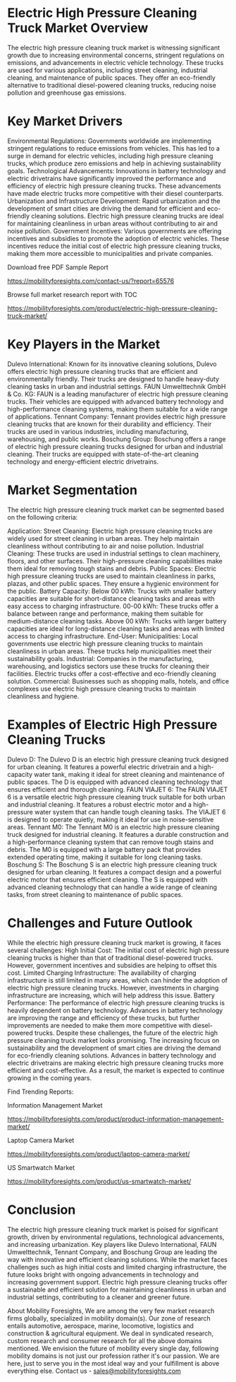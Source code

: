 # Electric High Pressure Cleaning Truck Market Overview

The electric high pressure cleaning truck market is witnessing significant growth due to increasing environmental concerns, stringent regulations on emissions, and advancements in electric vehicle technology. These trucks are used for various applications, including street cleaning, industrial cleaning, and maintenance of public spaces. They offer an eco-friendly alternative to traditional diesel-powered cleaning trucks, reducing noise pollution and greenhouse gas emissions.

# Key Market Drivers

Environmental Regulations: Governments worldwide are implementing stringent regulations to reduce emissions from vehicles. This has led to a surge in demand for electric vehicles, including high pressure cleaning trucks, which produce zero emissions and help in achieving sustainability goals.
Technological Advancements: Innovations in battery technology and electric drivetrains have significantly improved the performance and efficiency of electric high pressure cleaning trucks. These advancements have made electric trucks more competitive with their diesel counterparts.
Urbanization and Infrastructure Development: Rapid urbanization and the development of smart cities are driving the demand for efficient and eco-friendly cleaning solutions. Electric high pressure cleaning trucks are ideal for maintaining cleanliness in urban areas without contributing to air and noise pollution.
Government Incentives: Various governments are offering incentives and subsidies to promote the adoption of electric vehicles. These incentives reduce the initial cost of electric high pressure cleaning trucks, making them more accessible to municipalities and private companies.

Download free PDF Sample Report 

https://mobilityforesights.com/contact-us/?report=65576 

Browse full market research report with TOC 

https://mobilityforesights.com/product/electric-high-pressure-cleaning-truck-market/ 

# Key Players in the Market
Dulevo International: Known for its innovative cleaning solutions, Dulevo offers electric high pressure cleaning trucks that are efficient and environmentally friendly. Their trucks are designed to handle heavy-duty cleaning tasks in urban and industrial settings.
FAUN Umwelttechnik GmbH & Co. KG: FAUN is a leading manufacturer of electric high pressure cleaning trucks. Their vehicles are equipped with advanced battery technology and high-performance cleaning systems, making them suitable for a wide range of applications.
Tennant Company: Tennant provides electric high pressure cleaning trucks that are known for their durability and efficiency. Their trucks are used in various industries, including manufacturing, warehousing, and public works.
Boschung Group: Boschung offers a range of electric high pressure cleaning trucks designed for urban and industrial cleaning. Their trucks are equipped with state-of-the-art cleaning technology and energy-efficient electric drivetrains.
# Market Segmentation
The electric high pressure cleaning truck market can be segmented based on the following criteria:

Application:
Street Cleaning: Electric high pressure cleaning trucks are widely used for street cleaning in urban areas. They help maintain cleanliness without contributing to air and noise pollution.
Industrial Cleaning: These trucks are used in industrial settings to clean machinery, floors, and other surfaces. Their high-pressure cleaning capabilities make them ideal for removing tough stains and debris.
Public Spaces: Electric high pressure cleaning trucks are used to maintain cleanliness in parks, plazas, and other public spaces. They ensure a hygienic environment for the public.
Battery Capacity:
Below 00 kWh: Trucks with smaller battery capacities are suitable for short-distance cleaning tasks and areas with easy access to charging infrastructure.
00-00 kWh: These trucks offer a balance between range and performance, making them suitable for medium-distance cleaning tasks.
Above 00 kWh: Trucks with larger battery capacities are ideal for long-distance cleaning tasks and areas with limited access to charging infrastructure.
End-User:
Municipalities: Local governments use electric high pressure cleaning trucks to maintain cleanliness in urban areas. These trucks help municipalities meet their sustainability goals.
Industrial: Companies in the manufacturing, warehousing, and logistics sectors use these trucks for cleaning their facilities. Electric trucks offer a cost-effective and eco-friendly cleaning solution.
Commercial: Businesses such as shopping malls, hotels, and office complexes use electric high pressure cleaning trucks to maintain cleanliness and hygiene.

# Examples of Electric High Pressure Cleaning Trucks
Dulevo D: The Dulevo D is an electric high pressure cleaning truck designed for urban cleaning. It features a powerful electric drivetrain and a high-capacity water tank, making it ideal for street cleaning and maintenance of public spaces. The D is equipped with advanced cleaning technology that ensures efficient and thorough cleaning.
FAUN VIAJET 6: The FAUN VIAJET 6 is a versatile electric high pressure cleaning truck suitable for both urban and industrial cleaning. It features a robust electric motor and a high-pressure water system that can handle tough cleaning tasks. The VIAJET 6 is designed to operate quietly, making it ideal for use in noise-sensitive areas.
Tennant M0: The Tennant M0 is an electric high pressure cleaning truck designed for industrial cleaning. It features a durable construction and a high-performance cleaning system that can remove tough stains and debris. The M0 is equipped with a large battery pack that provides extended operating time, making it suitable for long cleaning tasks.
Boschung S: The Boschung S is an electric high pressure cleaning truck designed for urban cleaning. It features a compact design and a powerful electric motor that ensures efficient cleaning. The S is equipped with advanced cleaning technology that can handle a wide range of cleaning tasks, from street cleaning to maintenance of public spaces.

# Challenges and Future Outlook

While the electric high pressure cleaning truck market is growing, it faces several challenges:
High Initial Cost: The initial cost of electric high pressure cleaning trucks is higher than that of traditional diesel-powered trucks. However, government incentives and subsidies are helping to offset this cost.
Limited Charging Infrastructure: The availability of charging infrastructure is still limited in many areas, which can hinder the adoption of electric high pressure cleaning trucks. However, investments in charging infrastructure are increasing, which will help address this issue.
Battery Performance: The performance of electric high pressure cleaning trucks is heavily dependent on battery technology. Advances in battery technology are improving the range and efficiency of these trucks, but further improvements are needed to make them more competitive with diesel-powered trucks.
Despite these challenges, the future of the electric high pressure cleaning truck market looks promising. The increasing focus on sustainability and the development of smart cities are driving the demand for eco-friendly cleaning solutions. Advances in battery technology and electric drivetrains are making electric high pressure cleaning trucks more efficient and cost-effective. As a result, the market is expected to continue growing in the coming years.

Find Trending Reports:

Information Management Market

https://mobilityforesights.com/product/product-information-management-market/ 

Laptop Camera Market

https://mobilityforesights.com/product/laptop-camera-market/

US Smartwatch Market

https://mobilityforesights.com/product/us-smartwatch-market/ 

# Conclusion
The electric high pressure cleaning truck market is poised for significant growth, driven by environmental regulations, technological advancements, and increasing urbanization. Key players like Dulevo International, FAUN Umwelttechnik, Tennant Company, and Boschung Group are leading the way with innovative and efficient cleaning solutions. While the market faces challenges such as high initial costs and limited charging infrastructure, the future looks bright with ongoing advancements in technology and increasing government support. Electric high pressure cleaning trucks offer a sustainable and efficient solution for maintaining cleanliness in urban and industrial settings, contributing to a cleaner and greener future.

About Mobility Foresights,
We are among the very few market research firms globally, specialized in mobility domain(s). Our zone of research entails automotive, aerospace, marine, locomotive, logistics and construction & agricultural equipment. We deal in syndicated research, custom research and consumer research for all the above domains mentioned.
We envision the future of mobility every single day, following mobility domains is not just our profession rather it's our passion. We are here, just to serve you in the most ideal way and your fulfillment is above everything else. Contact us -  sales@mobilityforesights.com 


